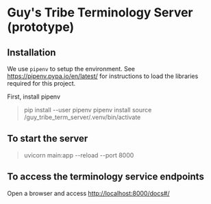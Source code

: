 # Guy's Tribe Terminology Server (prototype)

## Installation

We use ```pipenv``` to setup the environment. See https://pipenv.pypa.io/en/latest/ for instructions to load the libraries required for this project.

First, install pipenv
> pip install --user pipenv
> pipenv install
> source <your working directory>/guy_tribe_term_server/.venv/bin/activate

## To start the server
> uvicorn main:app --reload --port 8000

## To access the terminology service endpoints
Open a browser and access [http://localhost:8000/docs#/](http://tbook.local:8000/docs#/)